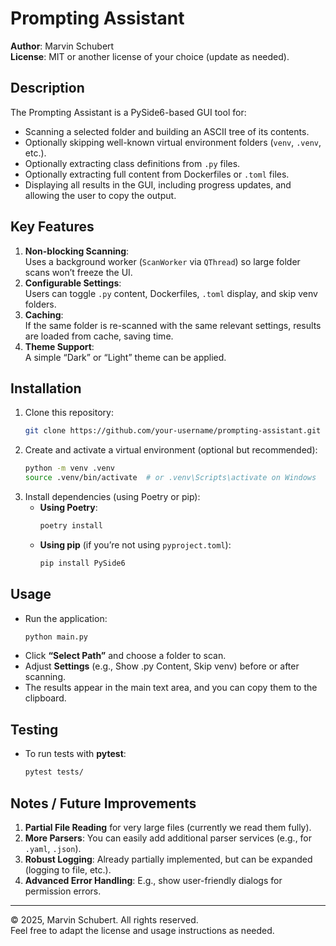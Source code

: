 # Prompting Assistant

**Author**: Marvin Schubert  
**License**: MIT or another license of your choice (update as needed).  

## Description

The Prompting Assistant is a PySide6-based GUI tool for:

- Scanning a selected folder and building an ASCII tree of its contents.
- Optionally skipping well-known virtual environment folders (`venv`, `.venv`, etc.).
- Optionally extracting class definitions from `.py` files.
- Optionally extracting full content from Dockerfiles or `.toml` files.
- Displaying all results in the GUI, including progress updates, and allowing the user to copy the output.

## Key Features

1. **Non-blocking Scanning**:  
   Uses a background worker (`ScanWorker` via `QThread`) so large folder scans won’t freeze the UI.
2. **Configurable Settings**:  
   Users can toggle `.py` content, Dockerfiles, `.toml` display, and skip venv folders.
3. **Caching**:  
   If the same folder is re-scanned with the same relevant settings, results are loaded from cache, saving time.
4. **Theme Support**:  
   A simple “Dark” or “Light” theme can be applied.

## Installation

1. Clone this repository:
   ```bash
   git clone https://github.com/your-username/prompting-assistant.git
   ```
2. Create and activate a virtual environment (optional but recommended):
   ```bash
   python -m venv .venv
   source .venv/bin/activate  # or .venv\Scripts\activate on Windows
   ```
3. Install dependencies (using Poetry or pip):
   - **Using Poetry**:
     ```bash
     poetry install
     ```
   - **Using pip** (if you’re not using `pyproject.toml`):
     ```bash
     pip install PySide6
     ```

## Usage

- Run the application:
  ```bash
  python main.py
  ```
- Click **“Select Path”** and choose a folder to scan.
- Adjust **Settings** (e.g., Show .py Content, Skip venv) before or after scanning.
- The results appear in the main text area, and you can copy them to the clipboard.

## Testing

- To run tests with **pytest**:
  ```bash
  pytest tests/
  ```

## Notes / Future Improvements

1. **Partial File Reading** for very large files (currently we read them fully).
2. **More Parsers**: You can easily add additional parser services (e.g., for `.yaml`, `.json`).
3. **Robust Logging**: Already partially implemented, but can be expanded (logging to file, etc.).
4. **Advanced Error Handling**: E.g., show user-friendly dialogs for permission errors.

---

© 2025, Marvin Schubert. All rights reserved.  
Feel free to adapt the license and usage instructions as needed.
